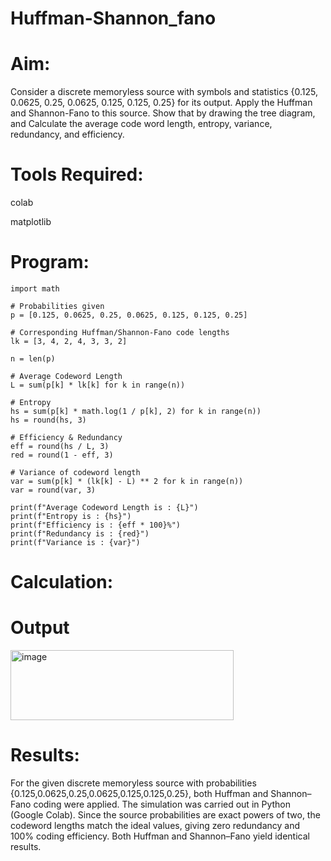 # Huffman-Shannon_fano
# Aim:
Consider a discrete memoryless source with symbols and statistics {0.125, 0.0625, 0.25, 0.0625, 0.125, 0.125, 0.25} for its output. 
Apply the Huffman and Shannon-Fano to this source. 
Show that by drawing the tree diagram, and 
Calculate the average code word length, entropy, variance, redundancy, and efficiency.
# Tools Required:
colab

matplotlib
# Program:
```
import math

# Probabilities given
p = [0.125, 0.0625, 0.25, 0.0625, 0.125, 0.125, 0.25]

# Corresponding Huffman/Shannon-Fano code lengths
lk = [3, 4, 2, 4, 3, 3, 2]

n = len(p)

# Average Codeword Length
L = sum(p[k] * lk[k] for k in range(n))

# Entropy
hs = sum(p[k] * math.log(1 / p[k], 2) for k in range(n))
hs = round(hs, 3)

# Efficiency & Redundancy
eff = round(hs / L, 3)
red = round(1 - eff, 3)

# Variance of codeword length
var = sum(p[k] * (lk[k] - L) ** 2 for k in range(n))
var = round(var, 3)

print(f"Average Codeword Length is : {L}")
print(f"Entropy is : {hs}")
print(f"Efficiency is : {eff * 100}%")
print(f"Redundancy is : {red}")
print(f"Variance is : {var}")

```
# Calculation:




# Output

<img width="357" height="112" alt="image" src="https://github.com/user-attachments/assets/75fc03e2-2e27-465f-ba97-a155790eab7e" />



# Results:

For the given discrete memoryless source with probabilities
{0.125,0.0625,0.25,0.0625,0.125,0.125,0.25},
both Huffman and Shannon–Fano coding were applied. The simulation was carried out in Python (Google Colab).
Since the source probabilities are exact powers of two, the codeword lengths match the ideal values, giving zero redundancy and 100% coding efficiency. Both Huffman and Shannon–Fano yield identical results.
